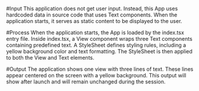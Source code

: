 #Input
This application does not get user input. Instead, this App uses hardcoded data in source code that uses Text components. When the application starts, it serves as static content to be displayed to the user.

#Process
When the application starts, the App is loaded by the index.tsx entry file. Inside index.tsx, a View component wraps three Text components containing predefined text. A StyleSheet defines styling rules, including a yellow background color and text formatting. The StyleSheet is then applied to both the View and Text elements.

#Output
The application shows one view with three lines of text. These lines appear centered on the screen with a yellow background. This output will show after launch and will remain unchanged during the session.

